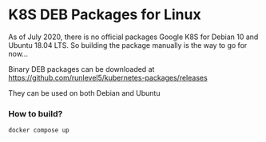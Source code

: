 # K8S DEB Packages for Linux

As of July 2020, there is no official packages Google K8S for Debian 10 and Ubuntu 18.04 LTS. So building the package manually is the way to go for now...

Binary DEB packages can be downloaded at https://github.com/runlevel5/kubernetes-packages/releases

They can be used on both Debian and Ubuntu

### How to build?

```
docker compose up
```